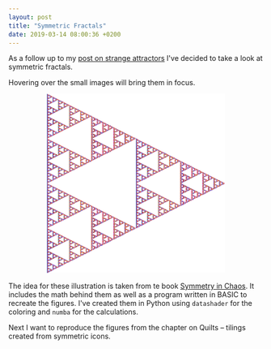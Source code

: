 ```yaml
---
layout: post
title: "Symmetric Fractals"
date: 2019-03-14 08:00:36 +0200
---
```

As a follow up to my [post on strange attractors](http://mikkelhartmann.dk/2019/03/09/strange-attractors.html) I've decided to take a look at symmetric fractals.

Hovering over the small images will bring them in focus.

<center>
    <div>
        <img id="main_image" src="/assets/img/symmetric-fractals/fractal-0.png" width="70%">
    </div>
    <div id="placeholder"></div>
</center>

The idea for these illustration is taken from te book [Symmetry in Chaos](https://www.goodreads.com/book/show/2715660-symmetry-in-chaos?ac=1&from_search=true). It includes the math behind them as well as a program written in BASIC to recreate the figures. I've created them in Python using `datashader` for the coloring and `numba` for the calculations.

Next I want to reproduce the figures from the chapter on Quilts – tilings created from symmetric icons.

<link rel="stylesheet" href="/css/strange-attractors.css">
<script src="https://d3js.org/d3.v4.min.js" charset="utf-8"></script>
<script src="/js/symmetric-fractals/symmetric-fractals.js"></script>